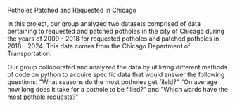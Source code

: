Potholes Patched and Requested in Chicago

In this project, our group analyzed two datasets comprised of data pertaining to requested and patched potholes in the city of Chicago during the years of 2009 - 2018 for requested potholes and patched potholes in 2018 - 2024. This data comes from the Chicago Department of Transportation.

Our group colloborated and analyzed the data by utilizing different methods of code on python to acquire specific data that would answer the following questions: "What seasons do the most potholes get fileld?" "On average how long does it take for a pothole to be filled?" and "Which wards have the most pothole requests?"
